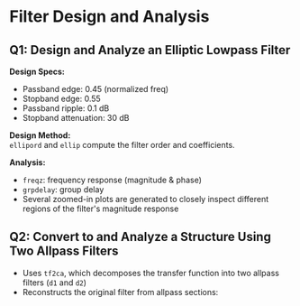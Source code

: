 # Filter Design and Analysis

## Q1: Design and Analyze an Elliptic Lowpass Filter

**Design Specs:**

- Passband edge: 0.45 (normalized freq)
- Stopband edge: 0.55
- Passband ripple: 0.1 dB
- Stopband attenuation: 30 dB

**Design Method:**  
`ellipord` and `ellip` compute the filter order and coefficients.

**Analysis:**

- `freqz`: frequency response (magnitude & phase)
- `grpdelay`: group delay
- Several zoomed-in plots are generated to closely inspect different regions of the filter's magnitude response

## Q2: Convert to and Analyze a Structure Using Two Allpass Filters

- Uses `tf2ca`, which decomposes the transfer function into two allpass filters (`d1` and `d2`)
- Reconstructs the original filter from allpass sections:
  
